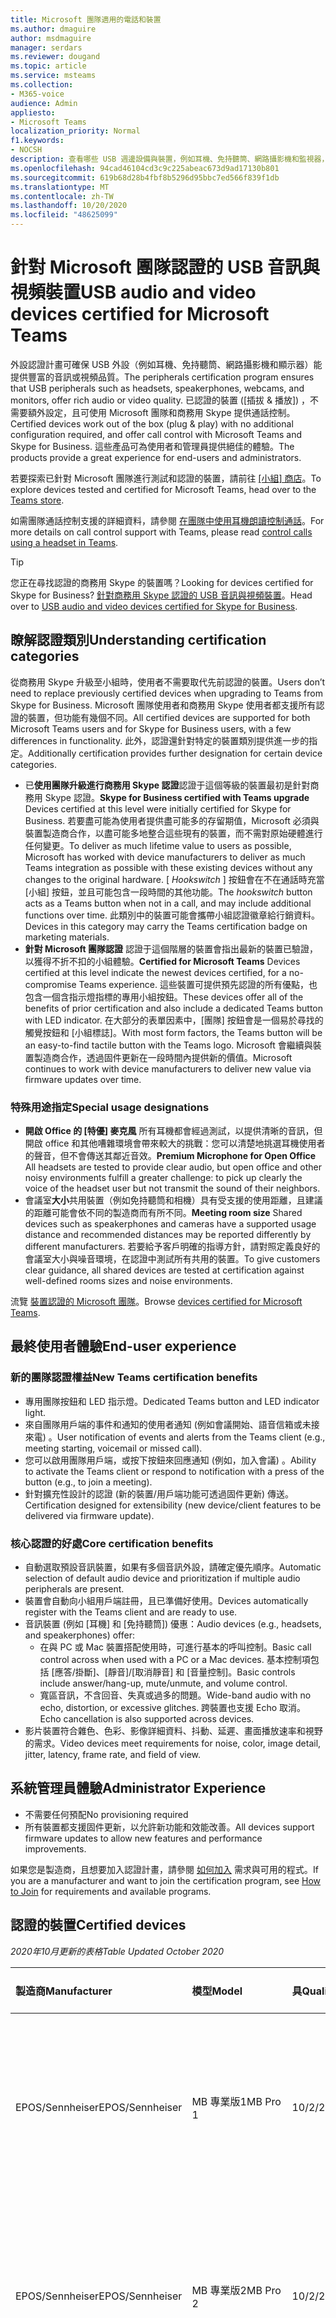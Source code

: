 ```yaml
---
title: Microsoft 團隊適用的電話和裝置
ms.author: dmaguire
author: msdmaguire
manager: serdars
ms.reviewer: dougand
ms.topic: article
ms.service: msteams
ms.collection:
- M365-voice
audience: Admin
appliesto:
- Microsoft Teams
localization_priority: Normal
f1.keywords:
- NOCSH
description: 查看哪些 USB 週邊設備與裝置，例如耳機、免持聽筒、網路攝影機和監視器，且已獲認證供 Microsoft 團隊參考。
ms.openlocfilehash: 94cad46104cd3c9c225abeac673d9ad17130b801
ms.sourcegitcommit: 619b68d28b4fbf8b5296d95bbc7ed566f839f1db
ms.translationtype: MT
ms.contentlocale: zh-TW
ms.lasthandoff: 10/20/2020
ms.locfileid: "48625099"
---
```

# <a name="usb-audio-and-video-devices-certified-for-microsoft-teams"></a><span data-ttu-id="409ad-103">針對 Microsoft 團隊認證的 USB 音訊與視頻裝置</span><span class="sxs-lookup"><span data-stu-id="409ad-103">USB audio and video devices certified for Microsoft Teams</span></span>

<span data-ttu-id="409ad-104">外設認證計畫可確保 USB 外設（例如耳機、免持聽筒、網路攝影機和顯示器）能提供豐富的音訊或視頻品質。</span><span class="sxs-lookup"><span data-stu-id="409ad-104">The peripherals certification program ensures that USB peripherals such as headsets, speakerphones, webcams, and monitors, offer rich audio or video quality.</span></span> <span data-ttu-id="409ad-105">已認證的裝置 ([插拔 & 播放]) ，不需要額外設定，且可使用 Microsoft 團隊和商務用 Skype 提供通話控制。</span><span class="sxs-lookup"><span data-stu-id="409ad-105">Certified devices work out of the box (plug & play) with no additional configuration required, and offer call control with Microsoft Teams and Skype for Business.</span></span> <span data-ttu-id="409ad-106">這些產品可為使用者和管理員提供絕佳的體驗。</span><span class="sxs-lookup"><span data-stu-id="409ad-106">The products provide a great experience for end-users and administrators.</span></span>

<span data-ttu-id="409ad-107">若要探索已針對 Microsoft 團隊進行測試和認證的裝置，請前往 [ [小組] 商店](https://products.office.com/microsoft-teams/across-devices/devices)。</span><span class="sxs-lookup"><span data-stu-id="409ad-107">To explore devices tested and certified for Microsoft Teams, head over to the [Teams store](https://products.office.com/microsoft-teams/across-devices/devices).</span></span>

<span data-ttu-id="409ad-108">如需團隊通話控制支援的詳細資料，請參閱 [在團隊中使用耳機朗讀控制通話](https://support.office.com/article/Control-calls-using-a-headset-in-Teams-65d6e104-444d-4013-b8c2-f11317dd69a8)。</span><span class="sxs-lookup"><span data-stu-id="409ad-108">For more details on call control support with Teams, please read [control calls using a headset in Teams](https://support.office.com/article/Control-calls-using-a-headset-in-Teams-65d6e104-444d-4013-b8c2-f11317dd69a8).</span></span>

> [!TIP]
> <span data-ttu-id="409ad-109">您正在尋找認證的商務用 Skype 的裝置嗎？</span><span class="sxs-lookup"><span data-stu-id="409ad-109">Looking for devices certified for Skype for Business?</span></span> <span data-ttu-id="409ad-110">[針對商務用 Skype 認證的 USB 音訊與視頻裝置](https://docs.microsoft.com/skypeforbusiness/certification/devices-usb-devices)。</span><span class="sxs-lookup"><span data-stu-id="409ad-110">Head over to [USB audio and video devices certified for Skype for Business](https://docs.microsoft.com/skypeforbusiness/certification/devices-usb-devices).</span></span>

## <a name="understanding-certification-categories"></a><span data-ttu-id="409ad-111">瞭解認證類別</span><span class="sxs-lookup"><span data-stu-id="409ad-111">Understanding certification categories</span></span>

<span data-ttu-id="409ad-112">從商務用 Skype 升級至小組時，使用者不需要取代先前認證的裝置。</span><span class="sxs-lookup"><span data-stu-id="409ad-112">Users don’t need to replace previously certified devices when upgrading to Teams from Skype for Business.</span></span>  <span data-ttu-id="409ad-113">Microsoft 團隊使用者和商務用 Skype 使用者都支援所有認證的裝置，但功能有幾個不同。</span><span class="sxs-lookup"><span data-stu-id="409ad-113">All certified devices are supported for both Microsoft Teams users and for Skype for Business users, with a few differences in functionality.</span></span>  <span data-ttu-id="409ad-114">此外，認證還針對特定的裝置類別提供進一步的指定。</span><span class="sxs-lookup"><span data-stu-id="409ad-114">Additionally certification provides further designation for certain device categories.</span></span>

- <span data-ttu-id="409ad-115">已**使用團隊升級進行商務用 Skype 認證**認證于這個等級的裝置最初是針對商務用 Skype 認證。</span><span class="sxs-lookup"><span data-stu-id="409ad-115">**Skype for Business certified with Teams upgrade** Devices certified at this level were initially certified for Skype for Business.</span></span> <span data-ttu-id="409ad-116">若要盡可能為使用者提供盡可能多的存留期值，Microsoft 必須與裝置製造商合作，以盡可能多地整合這些現有的裝置，而不需對原始硬體進行任何變更。</span><span class="sxs-lookup"><span data-stu-id="409ad-116">To deliver as much lifetime value to users as possible, Microsoft has worked with device manufacturers to deliver as much Teams integration as possible with these existing devices without any changes to the original hardware.</span></span> <span data-ttu-id="409ad-117">[ *Hookswitch* ] 按鈕會在不在通話時充當 [小組] 按鈕，並且可能包含一段時間的其他功能。</span><span class="sxs-lookup"><span data-stu-id="409ad-117">The *hookswitch* button acts as a Teams button when not in a call, and may include additional functions over time.</span></span>  <span data-ttu-id="409ad-118">此類別中的裝置可能會攜帶小組認證徽章給行銷資料。</span><span class="sxs-lookup"><span data-stu-id="409ad-118">Devices in this category may carry the Teams certification badge on marketing materials.</span></span>
- <span data-ttu-id="409ad-119">**針對 Microsoft 團隊認證** 認證于這個階層的裝置會指出最新的裝置已驗證，以獲得不折不扣的小組體驗。</span><span class="sxs-lookup"><span data-stu-id="409ad-119">**Certified for Microsoft Teams** Devices certified at this level indicate the newest devices certified, for a no-compromise Teams experience.</span></span> <span data-ttu-id="409ad-120">這些裝置可提供預先認證的所有優點，也包含一個含指示燈指標的專用小組按鈕。</span><span class="sxs-lookup"><span data-stu-id="409ad-120">These devices offer all of the benefits of prior certification and also include a dedicated Teams button with LED indicator.</span></span> <span data-ttu-id="409ad-121">在大部分的表單因素中，[團隊] 按鈕會是一個易於尋找的觸覺按鈕和 [小組標誌]。</span><span class="sxs-lookup"><span data-stu-id="409ad-121">With most form factors, the Teams button will be an easy-to-find tactile button with the Teams logo.</span></span> <span data-ttu-id="409ad-122">Microsoft 會繼續與裝置製造商合作，透過固件更新在一段時間內提供新的價值。</span><span class="sxs-lookup"><span data-stu-id="409ad-122">Microsoft continues to work with device manufacturers to deliver new value via firmware updates over time.</span></span>

### <a name="special-usage-designations"></a><span data-ttu-id="409ad-123">特殊用途指定</span><span class="sxs-lookup"><span data-stu-id="409ad-123">Special usage designations</span></span>

- <span data-ttu-id="409ad-124">**開啟 Office 的 [特優] 麥克風** 所有耳機都會經過測試，以提供清晰的音訊，但開啟 office 和其他嘈雜環境會帶來較大的挑戰：您可以清楚地挑選耳機使用者的聲音，但不會傳送其鄰近音效。</span><span class="sxs-lookup"><span data-stu-id="409ad-124">**Premium Microphone for Open Office** All headsets are tested to provide clear audio, but open office and other noisy environments fulfill a greater challenge: to pick up clearly the voice of the headset user but not transmit the sound of their neighbors.</span></span>
- <span data-ttu-id="409ad-125">會議室**大小**共用裝置（例如免持聽筒和相機）具有受支援的使用距離，且建議的距離可能會依不同的製造商而有所不同。</span><span class="sxs-lookup"><span data-stu-id="409ad-125">**Meeting room size** Shared devices such as speakerphones and cameras have a supported usage distance and recommended distances may be reported differently by different manufacturers.</span></span> <span data-ttu-id="409ad-126">若要給予客戶明確的指導方針，請對照定義良好的會議室大小與噪音環境，在認證中測試所有共用的裝置。</span><span class="sxs-lookup"><span data-stu-id="409ad-126">To give customers clear guidance, all shared devices are tested at certification against well-defined rooms sizes and noise environments.</span></span>

<span data-ttu-id="409ad-127">流覽 [裝置認證的 Microsoft 團隊](https://products.office.com/microsoft-teams/across-devices/devices)。</span><span class="sxs-lookup"><span data-stu-id="409ad-127">Browse [devices certified for Microsoft Teams](https://products.office.com/microsoft-teams/across-devices/devices).</span></span>

## <a name="end-user-experience"></a><span data-ttu-id="409ad-128">最終使用者體驗</span><span class="sxs-lookup"><span data-stu-id="409ad-128">End-user experience</span></span>

### <a name="new-teams-certification-benefits"></a><span data-ttu-id="409ad-129">新的團隊認證權益</span><span class="sxs-lookup"><span data-stu-id="409ad-129">New Teams certification benefits</span></span>

- <span data-ttu-id="409ad-130">專用團隊按鈕和 LED 指示燈。</span><span class="sxs-lookup"><span data-stu-id="409ad-130">Dedicated Teams button and LED indicator light.</span></span>
- <span data-ttu-id="409ad-131">來自團隊用戶端的事件和通知的使用者通知 (例如會議開始、語音信箱或未接來電) 。</span><span class="sxs-lookup"><span data-stu-id="409ad-131">User notification of events and alerts from the Teams client (e.g., meeting starting, voicemail or missed call).</span></span>
- <span data-ttu-id="409ad-132">您可以啟用團隊用戶端，或按下按鈕來回應通知 (例如，加入會議) 。</span><span class="sxs-lookup"><span data-stu-id="409ad-132">Ability to activate the Teams client or respond to notification with a press of the button (e.g., to join a meeting).</span></span>
- <span data-ttu-id="409ad-133">針對擴充性設計的認證 (新的裝置/用戶端功能可透過固件更新) 傳送。</span><span class="sxs-lookup"><span data-stu-id="409ad-133">Certification designed for extensibility (new device/client features to be delivered via firmware update).</span></span>

### <a name="core-certification-benefits"></a><span data-ttu-id="409ad-134">核心認證的好處</span><span class="sxs-lookup"><span data-stu-id="409ad-134">Core certification benefits</span></span>

- <span data-ttu-id="409ad-135">自動選取預設音訊裝置，如果有多個音訊外設，請確定優先順序。</span><span class="sxs-lookup"><span data-stu-id="409ad-135">Automatic selection of default audio device and prioritization if multiple audio peripherals are present.</span></span>
- <span data-ttu-id="409ad-136">裝置會自動向小組用戶端註冊，且已準備好使用。</span><span class="sxs-lookup"><span data-stu-id="409ad-136">Devices automatically register with the Teams client and are ready to use.</span></span>
- <span data-ttu-id="409ad-137">音訊裝置 (例如 [耳機] 和 [免持聽筒]) 優惠：</span><span class="sxs-lookup"><span data-stu-id="409ad-137">Audio devices (e.g., headsets, and speakerphones) offer:</span></span>
  - <span data-ttu-id="409ad-138">在與 PC 或 Mac 裝置搭配使用時，可進行基本的呼叫控制。</span><span class="sxs-lookup"><span data-stu-id="409ad-138">Basic call control across when used with a PC or a Mac devices.</span></span> <span data-ttu-id="409ad-139">基本控制項包括 [應答/掛斷]、[靜音]/[取消靜音] 和 [音量控制]。</span><span class="sxs-lookup"><span data-stu-id="409ad-139">Basic controls include answer/hang-up, mute/unmute, and volume control.</span></span>
  - <span data-ttu-id="409ad-140">寬區音訊，不含回音、失真或過多的問題。</span><span class="sxs-lookup"><span data-stu-id="409ad-140">Wide-band audio with no echo, distortion, or excessive glitches.</span></span> <span data-ttu-id="409ad-141">跨裝置也支援 Echo 取消。</span><span class="sxs-lookup"><span data-stu-id="409ad-141">Echo cancellation is also supported across devices.</span></span>
- <span data-ttu-id="409ad-142">影片裝置符合雜色、色彩、影像詳細資料、抖動、延遲、畫面播放速率和視野的需求。</span><span class="sxs-lookup"><span data-stu-id="409ad-142">Video devices meet requirements for noise, color, image detail, jitter, latency, frame rate, and field of view.</span></span>

## <a name="administrator-experience"></a><span data-ttu-id="409ad-143">系統管理員體驗</span><span class="sxs-lookup"><span data-stu-id="409ad-143">Administrator Experience</span></span>

- <span data-ttu-id="409ad-144">不需要任何預配</span><span class="sxs-lookup"><span data-stu-id="409ad-144">No provisioning required</span></span>
- <span data-ttu-id="409ad-145">所有裝置都支援固件更新，以允許新功能和效能改善。</span><span class="sxs-lookup"><span data-stu-id="409ad-145">All devices support firmware updates to allow new features and performance improvements.</span></span>

<span data-ttu-id="409ad-146">如果您是製造商，且想要加入認證計畫，請參閱 [如何加入](https://docs.microsoft.com/skypeforbusiness/certification/how-to-join) 需求與可用的程式。</span><span class="sxs-lookup"><span data-stu-id="409ad-146">If you are a manufacturer and want to join the certification program, see [How to Join](https://docs.microsoft.com/skypeforbusiness/certification/how-to-join) for requirements and available programs.</span></span>

## <a name="certified-devices"></a><span data-ttu-id="409ad-147">認證的裝置</span><span class="sxs-lookup"><span data-stu-id="409ad-147">Certified devices</span></span>

<span data-ttu-id="409ad-148">*2020年10月更新的表格*</span><span class="sxs-lookup"><span data-stu-id="409ad-148">*Table Updated October 2020*</span></span>

| <span data-ttu-id="409ad-149">製造商</span><span class="sxs-lookup"><span data-stu-id="409ad-149">Manufacturer</span></span>        | <span data-ttu-id="409ad-150">模型</span><span class="sxs-lookup"><span data-stu-id="409ad-150">Model</span></span>                                                     | <span data-ttu-id="409ad-151">具</span><span class="sxs-lookup"><span data-stu-id="409ad-151">Qualified</span></span>      | <span data-ttu-id="409ad-152">認證計畫</span><span class="sxs-lookup"><span data-stu-id="409ad-152">Certified Program</span></span>                                      |
|:--------------------|:----------------------------------------------------------|:---------------|:-------------------------------------------------------|
|<span data-ttu-id="409ad-153">EPOS/Sennheiser</span><span class="sxs-lookup"><span data-stu-id="409ad-153">EPOS/Sennheiser</span></span>      |<span data-ttu-id="409ad-154">MB 專業版1</span><span class="sxs-lookup"><span data-stu-id="409ad-154">MB Pro 1</span></span>                                                   |<span data-ttu-id="409ad-155">10/2/2020</span><span class="sxs-lookup"><span data-stu-id="409ad-155">10/2/2020</span></span>       |<span data-ttu-id="409ad-156">商務用 Skype （含升級至 Microsoft 團隊）</span><span class="sxs-lookup"><span data-stu-id="409ad-156">Skype for Business with upgrade to Microsoft Teams</span></span>      |
|<span data-ttu-id="409ad-157">EPOS/Sennheiser</span><span class="sxs-lookup"><span data-stu-id="409ad-157">EPOS/Sennheiser</span></span>      |<span data-ttu-id="409ad-158">MB 專業版2</span><span class="sxs-lookup"><span data-stu-id="409ad-158">MB Pro 2</span></span>                                                   |<span data-ttu-id="409ad-159">10/2/2020</span><span class="sxs-lookup"><span data-stu-id="409ad-159">10/2/2020</span></span>       |<span data-ttu-id="409ad-160">商務用 Skype （含升級至 Microsoft 團隊）</span><span class="sxs-lookup"><span data-stu-id="409ad-160">Skype for Business with upgrade to Microsoft Teams</span></span>      |
|<span data-ttu-id="409ad-161">Jabra</span><span class="sxs-lookup"><span data-stu-id="409ad-161">Jabra</span></span>                |<span data-ttu-id="409ad-162">演化80耳機</span><span class="sxs-lookup"><span data-stu-id="409ad-162">Evolve 80 Headset</span></span>                                          |<span data-ttu-id="409ad-163">8/23/2020</span><span class="sxs-lookup"><span data-stu-id="409ad-163">8/23/2020</span></span>       |<span data-ttu-id="409ad-164">商務用 Skype （含升級至 Microsoft 團隊）</span><span class="sxs-lookup"><span data-stu-id="409ad-164">Skype for Business with upgrade to Microsoft Teams</span></span>      |
|<span data-ttu-id="409ad-165">Jabra</span><span class="sxs-lookup"><span data-stu-id="409ad-165">Jabra</span></span>                |<span data-ttu-id="409ad-166">演化40耳機</span><span class="sxs-lookup"><span data-stu-id="409ad-166">Evolve 40 Headset</span></span>                                          |<span data-ttu-id="409ad-167">8/23/2020</span><span class="sxs-lookup"><span data-stu-id="409ad-167">8/23/2020</span></span>       |<span data-ttu-id="409ad-168">商務用 Skype （含升級至 Microsoft 團隊）</span><span class="sxs-lookup"><span data-stu-id="409ad-168">Skype for Business with upgrade to Microsoft Teams</span></span>      |
|<span data-ttu-id="409ad-169">Jabra</span><span class="sxs-lookup"><span data-stu-id="409ad-169">Jabra</span></span>                |<span data-ttu-id="409ad-170">發展30個 II 耳機</span><span class="sxs-lookup"><span data-stu-id="409ad-170">Evolve 30 II Headset</span></span>                                       |<span data-ttu-id="409ad-171">8/23/2020</span><span class="sxs-lookup"><span data-stu-id="409ad-171">8/23/2020</span></span>       |<span data-ttu-id="409ad-172">商務用 Skype （含升級至 Microsoft 團隊）</span><span class="sxs-lookup"><span data-stu-id="409ad-172">Skype for Business with upgrade to Microsoft Teams</span></span>      |
|<span data-ttu-id="409ad-173">Jabra</span><span class="sxs-lookup"><span data-stu-id="409ad-173">Jabra</span></span>                |<span data-ttu-id="409ad-174">發展20個耳機</span><span class="sxs-lookup"><span data-stu-id="409ad-174">Evolve 20 Headset</span></span>                                          |<span data-ttu-id="409ad-175">8/23/2020</span><span class="sxs-lookup"><span data-stu-id="409ad-175">8/23/2020</span></span>       |<span data-ttu-id="409ad-176">商務用 Skype （含升級至 Microsoft 團隊）</span><span class="sxs-lookup"><span data-stu-id="409ad-176">Skype for Business with upgrade to Microsoft Teams</span></span>      |
|<span data-ttu-id="409ad-177">EPOS/Sennheiser</span><span class="sxs-lookup"><span data-stu-id="409ad-177">EPOS/Sennheiser</span></span>      |<span data-ttu-id="409ad-178">使用 USB ED CC 01 MS connecto 的影響 SC 660</span><span class="sxs-lookup"><span data-stu-id="409ad-178">Impact SC 660 with USB-ED CC 01 MS connecto</span></span>                |<span data-ttu-id="409ad-179">8/20/2020</span><span class="sxs-lookup"><span data-stu-id="409ad-179">8/20/2020</span></span>       |<span data-ttu-id="409ad-180">商務用 Skype （含升級至 Microsoft 團隊）</span><span class="sxs-lookup"><span data-stu-id="409ad-180">Skype for Business with upgrade to Microsoft Teams</span></span>      |
|<span data-ttu-id="409ad-181">EPOS/Sennheiser</span><span class="sxs-lookup"><span data-stu-id="409ad-181">EPOS/Sennheiser</span></span>      |<span data-ttu-id="409ad-182">使用 USB ED CC 01 MS connecto 的影響 SC 630</span><span class="sxs-lookup"><span data-stu-id="409ad-182">Impact SC 630 with USB-ED CC 01 MS connecto</span></span>                |<span data-ttu-id="409ad-183">8/20/2020</span><span class="sxs-lookup"><span data-stu-id="409ad-183">8/20/2020</span></span>       |<span data-ttu-id="409ad-184">商務用 Skype （含升級至 Microsoft 團隊）</span><span class="sxs-lookup"><span data-stu-id="409ad-184">Skype for Business with upgrade to Microsoft Teams</span></span>      |
|<span data-ttu-id="409ad-185">EPOS/Sennheiser</span><span class="sxs-lookup"><span data-stu-id="409ad-185">EPOS/Sennheiser</span></span>      |<span data-ttu-id="409ad-186">使用 USB ED CC 01 MS connecto 的影響 SC 260</span><span class="sxs-lookup"><span data-stu-id="409ad-186">Impact SC 260 with USB-ED CC 01 MS connecto</span></span>                |<span data-ttu-id="409ad-187">8/20/2020</span><span class="sxs-lookup"><span data-stu-id="409ad-187">8/20/2020</span></span>       |<span data-ttu-id="409ad-188">商務用 Skype （含升級至 Microsoft 團隊）</span><span class="sxs-lookup"><span data-stu-id="409ad-188">Skype for Business with upgrade to Microsoft Teams</span></span>      |
|<span data-ttu-id="409ad-189">Jabra</span><span class="sxs-lookup"><span data-stu-id="409ad-189">Jabra</span></span>                |<span data-ttu-id="409ad-190">演化75耳機</span><span class="sxs-lookup"><span data-stu-id="409ad-190">Evolve 75 Headset</span></span>                                          |<span data-ttu-id="409ad-191">7/31/2020</span><span class="sxs-lookup"><span data-stu-id="409ad-191">7/31/2020</span></span>       |<span data-ttu-id="409ad-192">商務用 Skype （含升級至 Microsoft 團隊）</span><span class="sxs-lookup"><span data-stu-id="409ad-192">Skype for Business with upgrade to Microsoft Teams</span></span>      |
|<span data-ttu-id="409ad-193">Jabra</span><span class="sxs-lookup"><span data-stu-id="409ad-193">Jabra</span></span>                |<span data-ttu-id="409ad-194">演化65耳機</span><span class="sxs-lookup"><span data-stu-id="409ad-194">Evolve 65 Headset</span></span>                                          |<span data-ttu-id="409ad-195">7/31/2020</span><span class="sxs-lookup"><span data-stu-id="409ad-195">7/31/2020</span></span>       |<span data-ttu-id="409ad-196">商務用 Skype （含升級至 Microsoft 團隊）</span><span class="sxs-lookup"><span data-stu-id="409ad-196">Skype for Business with upgrade to Microsoft Teams</span></span>      |
|<span data-ttu-id="409ad-197">Jabra</span><span class="sxs-lookup"><span data-stu-id="409ad-197">Jabra</span></span>                |<span data-ttu-id="409ad-198">接洽50耳機</span><span class="sxs-lookup"><span data-stu-id="409ad-198">Engage 50 Headset</span></span>                                          |<span data-ttu-id="409ad-199">7/31/2020</span><span class="sxs-lookup"><span data-stu-id="409ad-199">7/31/2020</span></span>       |<span data-ttu-id="409ad-200">商務用 Skype （含升級至 Microsoft 團隊）</span><span class="sxs-lookup"><span data-stu-id="409ad-200">Skype for Business with upgrade to Microsoft Teams</span></span>      |
|<span data-ttu-id="409ad-201">Avocor</span><span class="sxs-lookup"><span data-stu-id="409ad-201">Avocor</span></span>               |<span data-ttu-id="409ad-202">WCD-AVW-6555</span><span class="sxs-lookup"><span data-stu-id="409ad-202">WCD- AVW-6555</span></span>                                              |<span data-ttu-id="409ad-203">7/30/2020</span><span class="sxs-lookup"><span data-stu-id="409ad-203">7/30/2020</span></span>       |<span data-ttu-id="409ad-204">針對 Microsoft 團隊認證</span><span class="sxs-lookup"><span data-stu-id="409ad-204">Certified for Microsoft Teams</span></span>                           |
|<span data-ttu-id="409ad-205">Jabra</span><span class="sxs-lookup"><span data-stu-id="409ad-205">Jabra</span></span>                |<span data-ttu-id="409ad-206">Evolve2 85 耳機</span><span class="sxs-lookup"><span data-stu-id="409ad-206">Evolve2 85 Headset</span></span>                                         |<span data-ttu-id="409ad-207">7/17/2020</span><span class="sxs-lookup"><span data-stu-id="409ad-207">7/17/2020</span></span>       |<span data-ttu-id="409ad-208">針對 Microsoft 團隊認證</span><span class="sxs-lookup"><span data-stu-id="409ad-208">Certified for Microsoft Teams</span></span>                           |
|<span data-ttu-id="409ad-209">Bose</span><span class="sxs-lookup"><span data-stu-id="409ad-209">Bose</span></span>                 |<span data-ttu-id="409ad-210">NC 700 耳機</span><span class="sxs-lookup"><span data-stu-id="409ad-210">NC 700 Headset</span></span>                                             |<span data-ttu-id="409ad-211">6/8/2020</span><span class="sxs-lookup"><span data-stu-id="409ad-211">6/8/2020</span></span>        |<span data-ttu-id="409ad-212">針對 Microsoft 團隊認證</span><span class="sxs-lookup"><span data-stu-id="409ad-212">Certified for Microsoft Teams</span></span>                           |
|<span data-ttu-id="409ad-213">Jabra</span><span class="sxs-lookup"><span data-stu-id="409ad-213">Jabra</span></span>                | <span data-ttu-id="409ad-214">使用 Jabra 連結 370 USB 轉換器來朗讀750話筒</span><span class="sxs-lookup"><span data-stu-id="409ad-214">Speak 750 speakerphone with Jabra Link 370 USB Dongle</span></span>     | <span data-ttu-id="409ad-215">5/21/2020</span><span class="sxs-lookup"><span data-stu-id="409ad-215">5/21/2020</span></span>       | <span data-ttu-id="409ad-216">針對 Microsoft 團隊認證</span><span class="sxs-lookup"><span data-stu-id="409ad-216">Certified for Microsoft Teams</span></span>                         |
| <span data-ttu-id="409ad-217">EPOS</span><span class="sxs-lookup"><span data-stu-id="409ad-217">EPOS</span></span>                | <span data-ttu-id="409ad-218">Sennheiser 改編660耳機</span><span class="sxs-lookup"><span data-stu-id="409ad-218">Sennheiser Adapt 660 headset</span></span>                              | <span data-ttu-id="409ad-219">5/15/2020</span><span class="sxs-lookup"><span data-stu-id="409ad-219">5/15/2020</span></span>      | <span data-ttu-id="409ad-220">針對 Microsoft 團隊認證</span><span class="sxs-lookup"><span data-stu-id="409ad-220">Certified for Microsoft Teams</span></span>                          |
| <span data-ttu-id="409ad-221">EPOS</span><span class="sxs-lookup"><span data-stu-id="409ad-221">EPOS</span></span>                | <span data-ttu-id="409ad-222">Sennheiser 改編560耳機</span><span class="sxs-lookup"><span data-stu-id="409ad-222">Sennheiser Adapt 560 Headset</span></span>                              | <span data-ttu-id="409ad-223">5/15/2020</span><span class="sxs-lookup"><span data-stu-id="409ad-223">5/15/2020</span></span>      | <span data-ttu-id="409ad-224">針對 Microsoft 團隊認證</span><span class="sxs-lookup"><span data-stu-id="409ad-224">Certified for Microsoft Teams</span></span>                          |
| <span data-ttu-id="409ad-225">EPOS</span><span class="sxs-lookup"><span data-stu-id="409ad-225">EPOS</span></span>                | <span data-ttu-id="409ad-226">Sennheiser 改編460T 耳機</span><span class="sxs-lookup"><span data-stu-id="409ad-226">Sennheiser Adapt 460T headset</span></span>                             | <span data-ttu-id="409ad-227">5/15/2020</span><span class="sxs-lookup"><span data-stu-id="409ad-227">5/15/2020</span></span>      | <span data-ttu-id="409ad-228">針對 Microsoft 團隊認證</span><span class="sxs-lookup"><span data-stu-id="409ad-228">Certified for Microsoft Teams</span></span>                          |
| <span data-ttu-id="409ad-229">EPOS</span><span class="sxs-lookup"><span data-stu-id="409ad-229">EPOS</span></span>                | <span data-ttu-id="409ad-230">Sennheiser 改編360耳機</span><span class="sxs-lookup"><span data-stu-id="409ad-230">Sennheiser Adapt 360 headset</span></span>                              | <span data-ttu-id="409ad-231">5/15/2020</span><span class="sxs-lookup"><span data-stu-id="409ad-231">5/15/2020</span></span>      | <span data-ttu-id="409ad-232">針對 Microsoft 團隊認證</span><span class="sxs-lookup"><span data-stu-id="409ad-232">Certified for Microsoft Teams</span></span>                          |
| <span data-ttu-id="409ad-233">Yealink</span><span class="sxs-lookup"><span data-stu-id="409ad-233">Yealink</span></span>             | <span data-ttu-id="409ad-234">UH36 耳機</span><span class="sxs-lookup"><span data-stu-id="409ad-234">UH36 headset</span></span>                                              | <span data-ttu-id="409ad-235">5/13/2020</span><span class="sxs-lookup"><span data-stu-id="409ad-235">5/13/2020</span></span>      | <span data-ttu-id="409ad-236">針對 Microsoft 團隊認證</span><span class="sxs-lookup"><span data-stu-id="409ad-236">Certified for Microsoft Teams</span></span>                          |
| <span data-ttu-id="409ad-237">Poly</span><span class="sxs-lookup"><span data-stu-id="409ad-237">Poly</span></span>                | <span data-ttu-id="409ad-238">Savi 8210 Office</span><span class="sxs-lookup"><span data-stu-id="409ad-238">Savi 8210 Office</span></span>                                          | <span data-ttu-id="409ad-239">4/20/2020</span><span class="sxs-lookup"><span data-stu-id="409ad-239">4/20/2020</span></span>      | <span data-ttu-id="409ad-240">商務用 Skype （含升級至 Microsoft 團隊）</span><span class="sxs-lookup"><span data-stu-id="409ad-240">Skype for Business with upgrade to Microsoft Teams</span></span>     |
| <span data-ttu-id="409ad-241">Poly</span><span class="sxs-lookup"><span data-stu-id="409ad-241">Poly</span></span>                | <span data-ttu-id="409ad-242">Savi 8210 UC</span><span class="sxs-lookup"><span data-stu-id="409ad-242">Savi 8210 UC</span></span>                                              | <span data-ttu-id="409ad-243">4/20/2020</span><span class="sxs-lookup"><span data-stu-id="409ad-243">4/20/2020</span></span>      | <span data-ttu-id="409ad-244">商務用 Skype （含升級至 Microsoft 團隊）</span><span class="sxs-lookup"><span data-stu-id="409ad-244">Skype for Business with upgrade to Microsoft Teams</span></span>     |
| <span data-ttu-id="409ad-245">Poly</span><span class="sxs-lookup"><span data-stu-id="409ad-245">Poly</span></span>                | <span data-ttu-id="409ad-246">Savi 8220 Office</span><span class="sxs-lookup"><span data-stu-id="409ad-246">Savi 8220 Office</span></span>                                          | <span data-ttu-id="409ad-247">4/20/2020</span><span class="sxs-lookup"><span data-stu-id="409ad-247">4/20/2020</span></span>      | <span data-ttu-id="409ad-248">商務用 Skype （含升級至 Microsoft 團隊）</span><span class="sxs-lookup"><span data-stu-id="409ad-248">Skype for Business with upgrade to Microsoft Teams</span></span>     |
| <span data-ttu-id="409ad-249">Poly</span><span class="sxs-lookup"><span data-stu-id="409ad-249">Poly</span></span>                | <span data-ttu-id="409ad-250">Savi 8220 UC</span><span class="sxs-lookup"><span data-stu-id="409ad-250">Savi 8220 UC</span></span>                                              | <span data-ttu-id="409ad-251">4/20/2020</span><span class="sxs-lookup"><span data-stu-id="409ad-251">4/20/2020</span></span>      | <span data-ttu-id="409ad-252">商務用 Skype （含升級至 Microsoft 團隊）</span><span class="sxs-lookup"><span data-stu-id="409ad-252">Skype for Business with upgrade to Microsoft Teams</span></span>     |
| <span data-ttu-id="409ad-253">Poly</span><span class="sxs-lookup"><span data-stu-id="409ad-253">Poly</span></span>                | <span data-ttu-id="409ad-254">Savi 8240 Office</span><span class="sxs-lookup"><span data-stu-id="409ad-254">Savi 8240 Office</span></span>                                          | <span data-ttu-id="409ad-255">4/20/2020</span><span class="sxs-lookup"><span data-stu-id="409ad-255">4/20/2020</span></span>      | <span data-ttu-id="409ad-256">商務用 Skype （含升級至 Microsoft 團隊）</span><span class="sxs-lookup"><span data-stu-id="409ad-256">Skype for Business with upgrade to Microsoft Teams</span></span>     |
| <span data-ttu-id="409ad-257">Poly</span><span class="sxs-lookup"><span data-stu-id="409ad-257">Poly</span></span>                | <span data-ttu-id="409ad-258">Savi 8240 UC</span><span class="sxs-lookup"><span data-stu-id="409ad-258">Savi 8240 UC</span></span>                                              | <span data-ttu-id="409ad-259">4/20/2020</span><span class="sxs-lookup"><span data-stu-id="409ad-259">4/20/2020</span></span>      | <span data-ttu-id="409ad-260">商務用 Skype （含升級至 Microsoft 團隊）</span><span class="sxs-lookup"><span data-stu-id="409ad-260">Skype for Business with upgrade to Microsoft Teams</span></span>     |
| <span data-ttu-id="409ad-261">Poly</span><span class="sxs-lookup"><span data-stu-id="409ad-261">Poly</span></span>                | <span data-ttu-id="409ad-262">Savi 8245 Office</span><span class="sxs-lookup"><span data-stu-id="409ad-262">Savi 8245 Office</span></span>                                          | <span data-ttu-id="409ad-263">4/20/2020</span><span class="sxs-lookup"><span data-stu-id="409ad-263">4/20/2020</span></span>      | <span data-ttu-id="409ad-264">商務用 Skype （含升級至 Microsoft 團隊）</span><span class="sxs-lookup"><span data-stu-id="409ad-264">Skype for Business with upgrade to Microsoft Teams</span></span>     |
| <span data-ttu-id="409ad-265">Poly</span><span class="sxs-lookup"><span data-stu-id="409ad-265">Poly</span></span>                | <span data-ttu-id="409ad-266">Savi 8245 UC</span><span class="sxs-lookup"><span data-stu-id="409ad-266">Savi 8245  UC</span></span>                                             | <span data-ttu-id="409ad-267">4/20/2020</span><span class="sxs-lookup"><span data-stu-id="409ad-267">4/20/2020</span></span>      | <span data-ttu-id="409ad-268">商務用 Skype （含升級至 Microsoft 團隊）</span><span class="sxs-lookup"><span data-stu-id="409ad-268">Skype for Business with upgrade to Microsoft Teams</span></span>     |
| <span data-ttu-id="409ad-269">Poly</span><span class="sxs-lookup"><span data-stu-id="409ad-269">Poly</span></span>                | <span data-ttu-id="409ad-270">Blackwire 5210 耳機</span><span class="sxs-lookup"><span data-stu-id="409ad-270">Blackwire 5210 Headset</span></span>                                    | <span data-ttu-id="409ad-271">4/20/2020</span><span class="sxs-lookup"><span data-stu-id="409ad-271">4/20/2020</span></span>      | <span data-ttu-id="409ad-272">商務用 Skype （含升級至 Microsoft 團隊）</span><span class="sxs-lookup"><span data-stu-id="409ad-272">Skype for Business with upgrade to Microsoft Teams</span></span>     |
| <span data-ttu-id="409ad-273">Poly</span><span class="sxs-lookup"><span data-stu-id="409ad-273">Poly</span></span>                | <span data-ttu-id="409ad-274">Blackwire 5220 耳機</span><span class="sxs-lookup"><span data-stu-id="409ad-274">Blackwire 5220 Headset</span></span>                                    | <span data-ttu-id="409ad-275">4/20/2020</span><span class="sxs-lookup"><span data-stu-id="409ad-275">4/20/2020</span></span>      | <span data-ttu-id="409ad-276">商務用 Skype （含升級至 Microsoft 團隊）</span><span class="sxs-lookup"><span data-stu-id="409ad-276">Skype for Business with upgrade to Microsoft Teams</span></span>     |
| <span data-ttu-id="409ad-277">Poly</span><span class="sxs-lookup"><span data-stu-id="409ad-277">Poly</span></span>                | <span data-ttu-id="409ad-278">Blackwire 7225 耳機</span><span class="sxs-lookup"><span data-stu-id="409ad-278">Blackwire 7225 Headset</span></span>                                    | <span data-ttu-id="409ad-279">4/20/2020</span><span class="sxs-lookup"><span data-stu-id="409ad-279">4/20/2020</span></span>      | <span data-ttu-id="409ad-280">商務用 Skype （含升級至 Microsoft 團隊）</span><span class="sxs-lookup"><span data-stu-id="409ad-280">Skype for Business with upgrade to Microsoft Teams</span></span>     |
| <span data-ttu-id="409ad-281">Poly</span><span class="sxs-lookup"><span data-stu-id="409ad-281">Poly</span></span>                | <span data-ttu-id="409ad-282">Voyager 焦點 UC</span><span class="sxs-lookup"><span data-stu-id="409ad-282">Voyager Focus UC</span></span>                                          | <span data-ttu-id="409ad-283">4/20/2020</span><span class="sxs-lookup"><span data-stu-id="409ad-283">4/20/2020</span></span>      | <span data-ttu-id="409ad-284">商務用 Skype （含升級至 Microsoft 團隊）</span><span class="sxs-lookup"><span data-stu-id="409ad-284">Skype for Business with upgrade to Microsoft Teams</span></span>     |
| <span data-ttu-id="409ad-285">Yealink</span><span class="sxs-lookup"><span data-stu-id="409ad-285">Yealink</span></span>             | <span data-ttu-id="409ad-286">CP700</span><span class="sxs-lookup"><span data-stu-id="409ad-286">CP700</span></span>                                                     | <span data-ttu-id="409ad-287">4/13/2020</span><span class="sxs-lookup"><span data-stu-id="409ad-287">4/13/2020</span></span>      | <span data-ttu-id="409ad-288">針對 Microsoft 團隊認證</span><span class="sxs-lookup"><span data-stu-id="409ad-288">Certified for Microsoft Teams</span></span>                          |
| <span data-ttu-id="409ad-289">Jabra</span><span class="sxs-lookup"><span data-stu-id="409ad-289">Jabra</span></span>               | <span data-ttu-id="409ad-290">Evolve2 65 耳機</span><span class="sxs-lookup"><span data-stu-id="409ad-290">Evolve2 65 Headset</span></span>                                        | <span data-ttu-id="409ad-291">4/13/2020</span><span class="sxs-lookup"><span data-stu-id="409ad-291">4/13/2020</span></span>      | <span data-ttu-id="409ad-292">針對 Microsoft 團隊認證</span><span class="sxs-lookup"><span data-stu-id="409ad-292">Certified for Microsoft Teams</span></span>                          |
| <span data-ttu-id="409ad-293">EPOS/Sennheiser</span><span class="sxs-lookup"><span data-stu-id="409ad-293">EPOS/Sennheiser</span></span>     | <span data-ttu-id="409ad-294">SC 30 的影響</span><span class="sxs-lookup"><span data-stu-id="409ad-294">Impact SC 30</span></span>                                              | <span data-ttu-id="409ad-295">4/9/2020</span><span class="sxs-lookup"><span data-stu-id="409ad-295">4/9/2020</span></span>       | <span data-ttu-id="409ad-296">商務用 Skype （含升級至 Microsoft 團隊）</span><span class="sxs-lookup"><span data-stu-id="409ad-296">Skype for Business with upgrade to Microsoft Teams</span></span>     |
| <span data-ttu-id="409ad-297">EPOS/Sennheiser</span><span class="sxs-lookup"><span data-stu-id="409ad-297">EPOS/Sennheiser</span></span>     | <span data-ttu-id="409ad-298">SC 45 的影響</span><span class="sxs-lookup"><span data-stu-id="409ad-298">Impact SC 45</span></span>                                              | <span data-ttu-id="409ad-299">4/9/2020</span><span class="sxs-lookup"><span data-stu-id="409ad-299">4/9/2020</span></span>       | <span data-ttu-id="409ad-300">商務用 Skype （含升級至 Microsoft 團隊）</span><span class="sxs-lookup"><span data-stu-id="409ad-300">Skype for Business with upgrade to Microsoft Teams</span></span>     |
| <span data-ttu-id="409ad-301">EPOS/Sennheiser</span><span class="sxs-lookup"><span data-stu-id="409ad-301">EPOS/Sennheiser</span></span>     | <span data-ttu-id="409ad-302">SC 60 的影響</span><span class="sxs-lookup"><span data-stu-id="409ad-302">Impact SC 60</span></span>                                              | <span data-ttu-id="409ad-303">4/9/2020</span><span class="sxs-lookup"><span data-stu-id="409ad-303">4/9/2020</span></span>       | <span data-ttu-id="409ad-304">商務用 Skype （含升級至 Microsoft 團隊）</span><span class="sxs-lookup"><span data-stu-id="409ad-304">Skype for Business with upgrade to Microsoft Teams</span></span>     |
| <span data-ttu-id="409ad-305">EPOS/Sennheiser</span><span class="sxs-lookup"><span data-stu-id="409ad-305">EPOS/Sennheiser</span></span>     | <span data-ttu-id="409ad-306">影響 SC 75 MS</span><span class="sxs-lookup"><span data-stu-id="409ad-306">Impact SC 75 MS</span></span>                                           | <span data-ttu-id="409ad-307">4/9/2020</span><span class="sxs-lookup"><span data-stu-id="409ad-307">4/9/2020</span></span>       | <span data-ttu-id="409ad-308">商務用 Skype （含升級至 Microsoft 團隊）</span><span class="sxs-lookup"><span data-stu-id="409ad-308">Skype for Business with upgrade to Microsoft Teams</span></span>     |
| <span data-ttu-id="409ad-309">EPOS/Sennheiser</span><span class="sxs-lookup"><span data-stu-id="409ad-309">EPOS/Sennheiser</span></span>     | <span data-ttu-id="409ad-310">影響 SC 75 MS EUL</span><span class="sxs-lookup"><span data-stu-id="409ad-310">Impact SC 75 MS EUL</span></span>                                       | <span data-ttu-id="409ad-311">4/9/2020</span><span class="sxs-lookup"><span data-stu-id="409ad-311">4/9/2020</span></span>       | <span data-ttu-id="409ad-312">商務用 Skype （含升級至 Microsoft 團隊）</span><span class="sxs-lookup"><span data-stu-id="409ad-312">Skype for Business with upgrade to Microsoft Teams</span></span>     |
| <span data-ttu-id="409ad-313">EPOS/Sennheiser</span><span class="sxs-lookup"><span data-stu-id="409ad-313">EPOS/Sennheiser</span></span>     | <span data-ttu-id="409ad-314">影響 SC 230 USB MS II</span><span class="sxs-lookup"><span data-stu-id="409ad-314">Impact SC 230 USB MS II</span></span>                                   | <span data-ttu-id="409ad-315">4/9/2020</span><span class="sxs-lookup"><span data-stu-id="409ad-315">4/9/2020</span></span>       | <span data-ttu-id="409ad-316">商務用 Skype （含升級至 Microsoft 團隊）</span><span class="sxs-lookup"><span data-stu-id="409ad-316">Skype for Business with upgrade to Microsoft Teams</span></span>     |
| <span data-ttu-id="409ad-317">EPOS/Sennheiser</span><span class="sxs-lookup"><span data-stu-id="409ad-317">EPOS/Sennheiser</span></span>     | <span data-ttu-id="409ad-318">影響 SC 260 USB MS II</span><span class="sxs-lookup"><span data-stu-id="409ad-318">Impact SC 260 USB MS II</span></span>                                   | <span data-ttu-id="409ad-319">4/9/2020</span><span class="sxs-lookup"><span data-stu-id="409ad-319">4/9/2020</span></span>       | <span data-ttu-id="409ad-320">商務用 Skype （含升級至 Microsoft 團隊）</span><span class="sxs-lookup"><span data-stu-id="409ad-320">Skype for Business with upgrade to Microsoft Teams</span></span>     |
| <span data-ttu-id="409ad-321">EPOS/Sennheiser</span><span class="sxs-lookup"><span data-stu-id="409ad-321">EPOS/Sennheiser</span></span>     | <span data-ttu-id="409ad-322">SC 630 USB MS 效應</span><span class="sxs-lookup"><span data-stu-id="409ad-322">Impact SC 630 USB MS</span></span>                                      | <span data-ttu-id="409ad-323">4/9/2020</span><span class="sxs-lookup"><span data-stu-id="409ad-323">4/9/2020</span></span>       | <span data-ttu-id="409ad-324">商務用 Skype （含升級至 Microsoft 團隊）</span><span class="sxs-lookup"><span data-stu-id="409ad-324">Skype for Business with upgrade to Microsoft Teams</span></span>     |
| <span data-ttu-id="409ad-325">EPOS/Sennheiser</span><span class="sxs-lookup"><span data-stu-id="409ad-325">EPOS/Sennheiser</span></span>     | <span data-ttu-id="409ad-326">受影響的 SC 635 USB</span><span class="sxs-lookup"><span data-stu-id="409ad-326">Impact SC 635 USB</span></span>                                         | <span data-ttu-id="409ad-327">4/9/2020</span><span class="sxs-lookup"><span data-stu-id="409ad-327">4/9/2020</span></span>       | <span data-ttu-id="409ad-328">商務用 Skype （含升級至 Microsoft 團隊）</span><span class="sxs-lookup"><span data-stu-id="409ad-328">Skype for Business with upgrade to Microsoft Teams</span></span>     |
| <span data-ttu-id="409ad-329">EPOS/Sennheiser</span><span class="sxs-lookup"><span data-stu-id="409ad-329">EPOS/Sennheiser</span></span>     | <span data-ttu-id="409ad-330">SC 660 USB MS 效應</span><span class="sxs-lookup"><span data-stu-id="409ad-330">Impact SC 660 USB MS</span></span>                                      | <span data-ttu-id="409ad-331">4/9/2020</span><span class="sxs-lookup"><span data-stu-id="409ad-331">4/9/2020</span></span>       | <span data-ttu-id="409ad-332">商務用 Skype （含升級至 Microsoft 團隊）</span><span class="sxs-lookup"><span data-stu-id="409ad-332">Skype for Business with upgrade to Microsoft Teams</span></span>     |
| <span data-ttu-id="409ad-333">EPOS/Sennheiser</span><span class="sxs-lookup"><span data-stu-id="409ad-333">EPOS/Sennheiser</span></span>     | <span data-ttu-id="409ad-334">ANC 的影響 SC 660</span><span class="sxs-lookup"><span data-stu-id="409ad-334">Impact SC 660 ANC USB</span></span>                                     | <span data-ttu-id="409ad-335">4/9/2020</span><span class="sxs-lookup"><span data-stu-id="409ad-335">4/9/2020</span></span>       | <span data-ttu-id="409ad-336">商務用 Skype （含升級至 Microsoft 團隊）</span><span class="sxs-lookup"><span data-stu-id="409ad-336">Skype for Business with upgrade to Microsoft Teams</span></span>     |
| <span data-ttu-id="409ad-337">EPOS/Sennheiser</span><span class="sxs-lookup"><span data-stu-id="409ad-337">EPOS/Sennheiser</span></span>     | <span data-ttu-id="409ad-338">受影響的 SC 665 USB</span><span class="sxs-lookup"><span data-stu-id="409ad-338">Impact SC 665 USB</span></span>                                         | <span data-ttu-id="409ad-339">4/9/2020</span><span class="sxs-lookup"><span data-stu-id="409ad-339">4/9/2020</span></span>       | <span data-ttu-id="409ad-340">商務用 Skype （含升級至 Microsoft 團隊）</span><span class="sxs-lookup"><span data-stu-id="409ad-340">Skype for Business with upgrade to Microsoft Teams</span></span>     |
| <span data-ttu-id="409ad-341">Logitech</span><span class="sxs-lookup"><span data-stu-id="409ad-341">Logitech</span></span>            | <span data-ttu-id="409ad-342">區域無線</span><span class="sxs-lookup"><span data-stu-id="409ad-342">Zone Wireless</span></span>                                             | <span data-ttu-id="409ad-343">4/8/2020</span><span class="sxs-lookup"><span data-stu-id="409ad-343">4/8/2020</span></span>       | <span data-ttu-id="409ad-344">針對 Microsoft 團隊認證</span><span class="sxs-lookup"><span data-stu-id="409ad-344">Certified for Microsoft Teams</span></span>                          |
| <span data-ttu-id="409ad-345">Poly</span><span class="sxs-lookup"><span data-stu-id="409ad-345">Poly</span></span>                | <span data-ttu-id="409ad-346">Voyager 8200 耳機</span><span class="sxs-lookup"><span data-stu-id="409ad-346">Voyager 8200 Headset</span></span>                                      | <span data-ttu-id="409ad-347">3/26/2020</span><span class="sxs-lookup"><span data-stu-id="409ad-347">3/26/2020</span></span>      | <span data-ttu-id="409ad-348">商務用 Skype （含升級至 Microsoft 團隊）</span><span class="sxs-lookup"><span data-stu-id="409ad-348">Skype for Business with upgrade to Microsoft Teams</span></span>     |
| <span data-ttu-id="409ad-349">Logitech</span><span class="sxs-lookup"><span data-stu-id="409ad-349">Logitech</span></span>            | <span data-ttu-id="409ad-350">區域有線</span><span class="sxs-lookup"><span data-stu-id="409ad-350">Zone Wired</span></span>                                                | <span data-ttu-id="409ad-351">3/26/2020</span><span class="sxs-lookup"><span data-stu-id="409ad-351">3/26/2020</span></span>      | <span data-ttu-id="409ad-352">針對 Microsoft 團隊認證</span><span class="sxs-lookup"><span data-stu-id="409ad-352">Certified for Microsoft Teams</span></span>                          |
| <span data-ttu-id="409ad-353">Jabra</span><span class="sxs-lookup"><span data-stu-id="409ad-353">Jabra</span></span>               | <span data-ttu-id="409ad-354">Evolve2 40 耳機</span><span class="sxs-lookup"><span data-stu-id="409ad-354">Evolve2 40 Headset</span></span>                                        | <span data-ttu-id="409ad-355">3/26/2020</span><span class="sxs-lookup"><span data-stu-id="409ad-355">3/26/2020</span></span>      | <span data-ttu-id="409ad-356">針對 Microsoft 團隊認證</span><span class="sxs-lookup"><span data-stu-id="409ad-356">Certified for Microsoft Teams</span></span>                          |
| <span data-ttu-id="409ad-357">Poly</span><span class="sxs-lookup"><span data-stu-id="409ad-357">Poly</span></span>                | <span data-ttu-id="409ad-358">Voyager 6200 耳機</span><span class="sxs-lookup"><span data-stu-id="409ad-358">Voyager 6200 Headset</span></span>                                      | <span data-ttu-id="409ad-359">3/23/2020</span><span class="sxs-lookup"><span data-stu-id="409ad-359">3/23/2020</span></span>      | <span data-ttu-id="409ad-360">商務用 Skype （含升級至 Microsoft 團隊）</span><span class="sxs-lookup"><span data-stu-id="409ad-360">Skype for Business with upgrade to Microsoft Teams</span></span>     |
| <span data-ttu-id="409ad-361">Poly</span><span class="sxs-lookup"><span data-stu-id="409ad-361">Poly</span></span>                | <span data-ttu-id="409ad-362">Voyager 4245 Office</span><span class="sxs-lookup"><span data-stu-id="409ad-362">Voyager 4245 Office</span></span>                                       | <span data-ttu-id="409ad-363">3/23/2020</span><span class="sxs-lookup"><span data-stu-id="409ad-363">3/23/2020</span></span>      | <span data-ttu-id="409ad-364">針對 Microsoft 團隊認證</span><span class="sxs-lookup"><span data-stu-id="409ad-364">Certified for Microsoft Teams</span></span>                          |
| <span data-ttu-id="409ad-365">Poly</span><span class="sxs-lookup"><span data-stu-id="409ad-365">Poly</span></span>                | <span data-ttu-id="409ad-366">Blackwire 8225 耳機</span><span class="sxs-lookup"><span data-stu-id="409ad-366">Blackwire 8225 Headset</span></span>                                    | <span data-ttu-id="409ad-367">3/23/2020</span><span class="sxs-lookup"><span data-stu-id="409ad-367">3/23/2020</span></span>      | <span data-ttu-id="409ad-368">針對 Microsoft 團隊認證</span><span class="sxs-lookup"><span data-stu-id="409ad-368">Certified for Microsoft Teams</span></span>                          |
| <span data-ttu-id="409ad-369">Poly</span><span class="sxs-lookup"><span data-stu-id="409ad-369">Poly</span></span>                | <span data-ttu-id="409ad-370">Calisto 5300-M</span><span class="sxs-lookup"><span data-stu-id="409ad-370">Calisto 5300-M</span></span>                                            | <span data-ttu-id="409ad-371">03/05/2020</span><span class="sxs-lookup"><span data-stu-id="409ad-371">03/05/2020</span></span>     | <span data-ttu-id="409ad-372">針對 Microsoft 團隊認證</span><span class="sxs-lookup"><span data-stu-id="409ad-372">Certified for Microsoft Teams</span></span>                          |
| <span data-ttu-id="409ad-373">Poly</span><span class="sxs-lookup"><span data-stu-id="409ad-373">Poly</span></span>                | <span data-ttu-id="409ad-374">Voyager 4210 Office</span><span class="sxs-lookup"><span data-stu-id="409ad-374">Voyager 4210 Office</span></span>                                       | <span data-ttu-id="409ad-375">03/05/2020</span><span class="sxs-lookup"><span data-stu-id="409ad-375">03/05/2020</span></span>     | <span data-ttu-id="409ad-376">針對 Microsoft 團隊認證</span><span class="sxs-lookup"><span data-stu-id="409ad-376">Certified for Microsoft Teams</span></span>                          |
| <span data-ttu-id="409ad-377">Poly</span><span class="sxs-lookup"><span data-stu-id="409ad-377">Poly</span></span>                | <span data-ttu-id="409ad-378">Voyager 4210 UC</span><span class="sxs-lookup"><span data-stu-id="409ad-378">Voyager 4210 UC</span></span>                                           | <span data-ttu-id="409ad-379">03/05/2020</span><span class="sxs-lookup"><span data-stu-id="409ad-379">03/05/2020</span></span>     | <span data-ttu-id="409ad-380">商務用 Skype （含升級至 Microsoft 團隊）</span><span class="sxs-lookup"><span data-stu-id="409ad-380">Skype for Business with upgrade to Microsoft Teams</span></span>     |
| <span data-ttu-id="409ad-381">Poly</span><span class="sxs-lookup"><span data-stu-id="409ad-381">Poly</span></span>                | <span data-ttu-id="409ad-382">Voyager 4220 Office</span><span class="sxs-lookup"><span data-stu-id="409ad-382">Voyager 4220 Office</span></span>                                       | <span data-ttu-id="409ad-383">03/05/2020</span><span class="sxs-lookup"><span data-stu-id="409ad-383">03/05/2020</span></span>     | <span data-ttu-id="409ad-384">針對 Microsoft 團隊認證</span><span class="sxs-lookup"><span data-stu-id="409ad-384">Certified for Microsoft Teams</span></span>                          |
| <span data-ttu-id="409ad-385">Poly</span><span class="sxs-lookup"><span data-stu-id="409ad-385">Poly</span></span>                | <span data-ttu-id="409ad-386">Voyager 4220 UC</span><span class="sxs-lookup"><span data-stu-id="409ad-386">Voyager 4220 UC</span></span>                                           | <span data-ttu-id="409ad-387">03/05/2020</span><span class="sxs-lookup"><span data-stu-id="409ad-387">03/05/2020</span></span>     | <span data-ttu-id="409ad-388">商務用 Skype （含升級至 Microsoft 團隊）</span><span class="sxs-lookup"><span data-stu-id="409ad-388">Skype for Business with upgrade to Microsoft Teams</span></span>     |
| <span data-ttu-id="409ad-389">Poly</span><span class="sxs-lookup"><span data-stu-id="409ad-389">Poly</span></span>                | <span data-ttu-id="409ad-390">Voyager 5200 Office</span><span class="sxs-lookup"><span data-stu-id="409ad-390">Voyager 5200 Office</span></span>                                       | <span data-ttu-id="409ad-391">03/05/2020</span><span class="sxs-lookup"><span data-stu-id="409ad-391">03/05/2020</span></span>     | <span data-ttu-id="409ad-392">針對 Microsoft 團隊認證</span><span class="sxs-lookup"><span data-stu-id="409ad-392">Certified for Microsoft Teams</span></span>                          |
| <span data-ttu-id="409ad-393">Poly</span><span class="sxs-lookup"><span data-stu-id="409ad-393">Poly</span></span>                | <span data-ttu-id="409ad-394">Voyager 5200 UC</span><span class="sxs-lookup"><span data-stu-id="409ad-394">Voyager 5200 UC</span></span>                                           | <span data-ttu-id="409ad-395">03/05/2020</span><span class="sxs-lookup"><span data-stu-id="409ad-395">03/05/2020</span></span>     | <span data-ttu-id="409ad-396">商務用 Skype （含升級至 Microsoft 團隊）</span><span class="sxs-lookup"><span data-stu-id="409ad-396">Skype for Business with upgrade to Microsoft Teams</span></span>     |
| <span data-ttu-id="409ad-397">Poly</span><span class="sxs-lookup"><span data-stu-id="409ad-397">Poly</span></span>                | <span data-ttu-id="409ad-398">Blackwire 3310-M</span><span class="sxs-lookup"><span data-stu-id="409ad-398">Blackwire 3310-M</span></span>                                          | <span data-ttu-id="409ad-399">03/05/2020</span><span class="sxs-lookup"><span data-stu-id="409ad-399">03/05/2020</span></span>     | <span data-ttu-id="409ad-400">針對 Microsoft 團隊認證</span><span class="sxs-lookup"><span data-stu-id="409ad-400">Certified for Microsoft Teams</span></span>                          |
| <span data-ttu-id="409ad-401">Poly</span><span class="sxs-lookup"><span data-stu-id="409ad-401">Poly</span></span>                | <span data-ttu-id="409ad-402">Blackwire 3315-M</span><span class="sxs-lookup"><span data-stu-id="409ad-402">Blackwire 3315-M</span></span>                                          | <span data-ttu-id="409ad-403">03/03/2020</span><span class="sxs-lookup"><span data-stu-id="409ad-403">03/03/2020</span></span>     | <span data-ttu-id="409ad-404">針對 Microsoft 團隊認證</span><span class="sxs-lookup"><span data-stu-id="409ad-404">Certified for Microsoft Teams</span></span>                          |
| <span data-ttu-id="409ad-405">Poly</span><span class="sxs-lookup"><span data-stu-id="409ad-405">Poly</span></span>                | <span data-ttu-id="409ad-406">Blackwire 3320-M</span><span class="sxs-lookup"><span data-stu-id="409ad-406">Blackwire 3320-M</span></span>                                          | <span data-ttu-id="409ad-407">03/05/2020</span><span class="sxs-lookup"><span data-stu-id="409ad-407">03/05/2020</span></span>     | <span data-ttu-id="409ad-408">針對 Microsoft 團隊認證</span><span class="sxs-lookup"><span data-stu-id="409ad-408">Certified for Microsoft Teams</span></span>                          |
| <span data-ttu-id="409ad-409">poly</span><span class="sxs-lookup"><span data-stu-id="409ad-409">poly</span></span>                | <span data-ttu-id="409ad-410">Blackwire 3325-M</span><span class="sxs-lookup"><span data-stu-id="409ad-410">Blackwire 3325-M</span></span>                                          | <span data-ttu-id="409ad-411">03/05/2020</span><span class="sxs-lookup"><span data-stu-id="409ad-411">03/05/2020</span></span>     | <span data-ttu-id="409ad-412">針對 Microsoft 團隊認證</span><span class="sxs-lookup"><span data-stu-id="409ad-412">Certified for Microsoft Teams</span></span>                          |
| <span data-ttu-id="409ad-413">Poly</span><span class="sxs-lookup"><span data-stu-id="409ad-413">Poly</span></span>                | <span data-ttu-id="409ad-414">Calisto 3200-M</span><span class="sxs-lookup"><span data-stu-id="409ad-414">Calisto 3200-M</span></span>                                            | <span data-ttu-id="409ad-415">01/27/2020</span><span class="sxs-lookup"><span data-stu-id="409ad-415">01/27/2020</span></span>     | <span data-ttu-id="409ad-416">針對 Microsoft 團隊認證</span><span class="sxs-lookup"><span data-stu-id="409ad-416">Certified for Microsoft Teams</span></span>                          |
| <span data-ttu-id="409ad-417">Crestron</span><span class="sxs-lookup"><span data-stu-id="409ad-417">Crestron</span></span>            | <span data-ttu-id="409ad-418">CCS-MIC</span><span class="sxs-lookup"><span data-stu-id="409ad-418">CCS-UCA-MIC</span></span>                                               | <span data-ttu-id="409ad-419">12/18/2019</span><span class="sxs-lookup"><span data-stu-id="409ad-419">12/18/2019</span></span>     | <span data-ttu-id="409ad-420">針對 Microsoft 團隊認證</span><span class="sxs-lookup"><span data-stu-id="409ad-420">Certified for Microsoft Teams</span></span>                          |
| <span data-ttu-id="409ad-421">Sennheiser</span><span class="sxs-lookup"><span data-stu-id="409ad-421">Sennheiser</span></span>          | <span data-ttu-id="409ad-422">SP 30T</span><span class="sxs-lookup"><span data-stu-id="409ad-422">SP 30T</span></span>                                                    | <span data-ttu-id="409ad-423">12/05/2019</span><span class="sxs-lookup"><span data-stu-id="409ad-423">12/05/2019</span></span>     | <span data-ttu-id="409ad-424">針對 Microsoft 團隊認證</span><span class="sxs-lookup"><span data-stu-id="409ad-424">Certified for Microsoft Teams</span></span>                          |
| <span data-ttu-id="409ad-425">Polycom</span><span class="sxs-lookup"><span data-stu-id="409ad-425">Polycom</span></span>             | <span data-ttu-id="409ad-426">Elara</span><span class="sxs-lookup"><span data-stu-id="409ad-426">Elara</span></span>                                                     | <span data-ttu-id="409ad-427">11/06/2019</span><span class="sxs-lookup"><span data-stu-id="409ad-427">11/06/2019</span></span>     | <span data-ttu-id="409ad-428">針對 Microsoft 團隊認證</span><span class="sxs-lookup"><span data-stu-id="409ad-428">Certified for Microsoft Teams</span></span>                          |
| <span data-ttu-id="409ad-429">Polycom</span><span class="sxs-lookup"><span data-stu-id="409ad-429">Polycom</span></span>             | <span data-ttu-id="409ad-430">畫室式 Soundbar</span><span class="sxs-lookup"><span data-stu-id="409ad-430">Studio Soundbar</span></span>                                           | <span data-ttu-id="409ad-431">10/18/2019</span><span class="sxs-lookup"><span data-stu-id="409ad-431">10/18/2019</span></span>     | <span data-ttu-id="409ad-432">針對 Microsoft 團隊認證</span><span class="sxs-lookup"><span data-stu-id="409ad-432">Certified for Microsoft Teams</span></span>                          |
| <span data-ttu-id="409ad-433">Yealink</span><span class="sxs-lookup"><span data-stu-id="409ad-433">Yealink</span></span>             | <span data-ttu-id="409ad-434">UVC30</span><span class="sxs-lookup"><span data-stu-id="409ad-434">UVC30</span></span>                                                     | <span data-ttu-id="409ad-435">10/18/2019</span><span class="sxs-lookup"><span data-stu-id="409ad-435">10/18/2019</span></span>     | <span data-ttu-id="409ad-436">針對 Microsoft 團隊認證</span><span class="sxs-lookup"><span data-stu-id="409ad-436">Certified for Microsoft Teams</span></span>                          |
| <span data-ttu-id="409ad-437">Jabra</span><span class="sxs-lookup"><span data-stu-id="409ad-437">Jabra</span></span>               | <span data-ttu-id="409ad-438">PanaCast</span><span class="sxs-lookup"><span data-stu-id="409ad-438">PanaCast</span></span>                                                  | <span data-ttu-id="409ad-439">08/14/2019</span><span class="sxs-lookup"><span data-stu-id="409ad-439">08/14/2019</span></span>     | <span data-ttu-id="409ad-440">針對 Microsoft 團隊認證</span><span class="sxs-lookup"><span data-stu-id="409ad-440">Certified for Microsoft Teams</span></span>                          |

